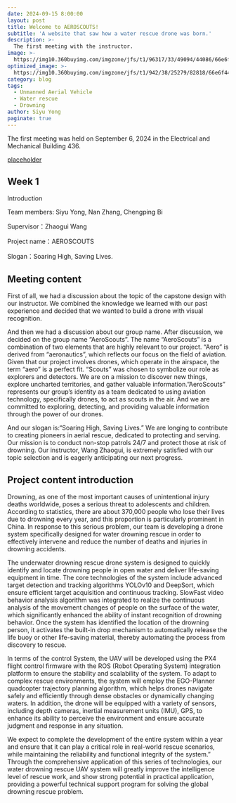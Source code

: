 ```yaml
---
date: 2024-09-15 8:00:00
layout: post
title: Welcome to AEROSCOUTS!
subtitle: 'A website that saw how a water rescue drone was born.'
description: >-
  The first meeting with the instructor.
image: >-
  https://img10.360buyimg.com/imgzone/jfs/t1/96317/33/49094/44086/66e6f423F57e7535b/bf1dab9c48542aca.png
optimized_image: >-
  https://img10.360buyimg.com/imgzone/jfs/t1/942/38/25279/82818/66e6f44aF5ffb2a86/e0733ae022abbc84.png
category: blog
tags:
  - Unmanned Aerial Vehicle
  - Water rescue
  - Drowning
author: Siyu Yong
paginate: true
---
```

The first meeting was held on September 6, 2024 in the Electrical and Mechanical Building 436.

[placeholder](https://img10.360buyimg.com/imgzone/jfs/t1/942/38/25279/82818/66e6f44aF5ffb2a86/e0733ae022abbc84.png)

## Week 1

Introduction

Team members: Siyu Yong, Nan Zhang, Chengping Bi

Supervisor：Zhaogui Wang

Project name：AEROSCOUTS

Slogan：Soaring High, Saving Lives.

## Meeting content
First of all, we had a discussion about the topic of the capstone design with our instructor. We combined the knowledge we learned with our past experience and decided that we wanted to build a drone with visual recognition.

And then we had a discussion about our group name. After discussion, we decided on the group name “AeroScouts”. The name “AeroScouts” is a combination of two elements that are highly relevant to our project. “Aero” is derived from “aeronautics”, which reflects our focus on the field of aviation. Given that our project involves drones, which operate in the airspace, the term “aero” is a perfect fit. “Scouts” was chosen to symbolize our role as explorers and detectors. We are on a mission to discover new things, explore uncharted territories, and gather valuable information.”AeroScouts” represents our group’s identity as a team dedicated to using aviation technology, specifically drones, to act as scouts in the air. And we are committed to exploring, detecting, and providing valuable information through the power of our drones.

And our slogan is:“Soaring High, Saving Lives.” We are longing to contribute to creating pioneers in aerial rescue, dedicated to protecting and serving. Our mission is to conduct non-stop patrols 24/7 and protect those at risk of drowning. Our instructor, Wang Zhaogui, is extremely satisfied with our topic selection and is eagerly anticipating our next progress.

## Project content introduction
Drowning, as one of the most important causes of unintentional injury deaths worldwide, poses a serious threat to adolescents and children. According to statistics, there are about 370,000 people who lose their lives due to drowning every year, and this proportion is particularly prominent in China. In response to this serious problem, our team is developing a drone system specifically designed for water drowning rescue in order to effectively intervene and reduce the number of deaths and injuries in drowning accidents.

The underwater drowning rescue drone system is designed to quickly identify and locate drowning people in open water and deliver life-saving equipment in time. The core technologies of the system include advanced target detection and tracking algorithms YOLOv10 and DeepSort, which ensure efficient target acquisition and continuous tracking. SlowFast video behavior analysis algorithm was integrated to realize the continuous analysis of the movement changes of people on the surface of the water, which significantly enhanced the ability of instant recognition of drowning behavior. Once the system has identified the location of the drowning person, it activates the built-in drop mechanism to automatically release the life buoy or other life-saving material, thereby automating the process from discovery to rescue.

In terms of the control System, the UAV will be developed using the PX4 flight control firmware with the ROS (Robot Operating System) integration platform to ensure the stability and scalability of the system. To adapt to complex rescue environments, the system will employ the EGO-Planner quadcopter trajectory planning algorithm, which helps drones navigate safely and efficiently through dense obstacles or dynamically changing waters. In addition, the drone will be equipped with a variety of sensors, including depth cameras, inertial measurement units (IMU), GPS, to enhance its ability to perceive the environment and ensure accurate judgment and response in any situation.

We expect to complete the development of the entire system within a year and ensure that it can play a critical role in real-world rescue scenarios, while maintaining the reliability and functional integrity of the system.” Through the comprehensive application of this series of technologies, our water drowning rescue UAV system will greatly improve the intelligence level of rescue work, and show strong potential in practical application, providing a powerful technical support program for solving the global drowning rescue problem.

